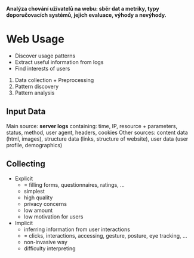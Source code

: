 **Analýza chování uživatelů na webu: sběr dat a metriky, typy doporučovacích systémů, jejich evaluace, výhody a nevýhody.**

# Web Usage
- Discover usage patterns
- Extract useful information from logs
- Find interests of users

1. Data collection + Preprocessing
2. Pattern discovery
3. Pattern analysis

## Input Data
Main source: **server logs** containing: time, IP, resource + parameters, status, method, user agent, headers, cookies
Other sources: content data (html, images), structure data (links, structure of website), user data (user profile, demographics)

## Collecting
- Explicit
	- = filling forms, questionnaires, ratings, ...
	- simplest
	- high quality
	- privacy concerns
	- low amount
	- low motivation for users
- Implicit
	- inferring information from user interactions
	- = clicks, interactions, accessing, gesture, posture, eye tracking, ...
	- non-invasive way
	- difficulty interpreting
